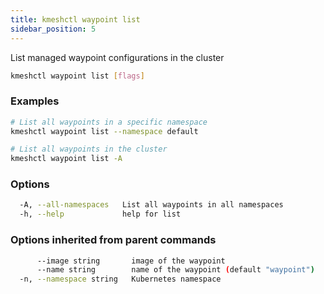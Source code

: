 ```yaml
---
title: kmeshctl waypoint list
sidebar_position: 5
---
```


List managed waypoint configurations in the cluster

```bash
kmeshctl waypoint list [flags]
```

### Examples

```bash
# List all waypoints in a specific namespace
kmeshctl waypoint list --namespace default

# List all waypoints in the cluster
kmeshctl waypoint list -A
```

### Options

```bash
  -A, --all-namespaces   List all waypoints in all namespaces
  -h, --help             help for list
```

### Options inherited from parent commands

```bash
      --image string       image of the waypoint
      --name string        name of the waypoint (default "waypoint")
  -n, --namespace string   Kubernetes namespace
```
